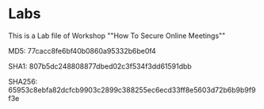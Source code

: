 # Labs
This is a Lab file of Workshop  ""How To Secure Online Meetings"" 


MD5: 77cacc8fe6bf40b0860a95332b6be0f4


SHA1: 807b5dc248808877dbed02c3f534f3dd61591dbb


SHA256: 65953c8ebfa82dcfcb9903c2899c388255ec6ecd33ff8e5603d72b6b9b9f9f3e
